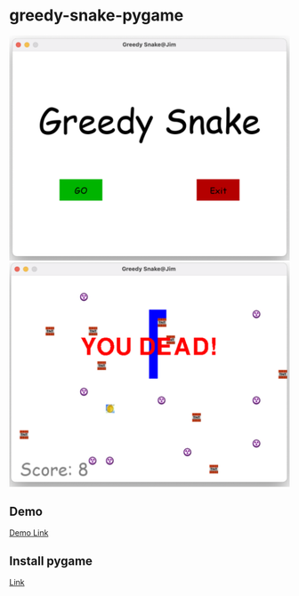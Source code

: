 # greedy-snake-pygame
![This is an image](https://github.com/b06608062/greedy-snake-pygame/blob/master/demo_image/023.png)
![This is an image](https://github.com/b06608062/greedy-snake-pygame/blob/master/demo_image/026.png)

## Demo
[Demo Link](https://www.youtube.com/watch?v=LyfYJhflgc4)

## Install pygame
[Link](https://gist.github.com/BrambleXu/fc7793a5c477c7d6f243ba72df023303)
